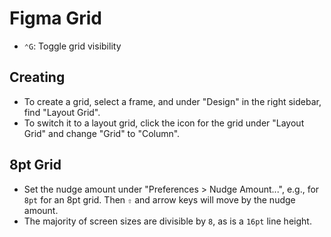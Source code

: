 # Figma Grid

- `⌃G`: Toggle grid visibility

## Creating

- To create a grid, select a frame, and under "Design" in the right sidebar, find "Layout Grid".
- To switch it to a layout grid, click the icon for the grid under "Layout Grid" and change "Grid" to "Column".

## 8pt Grid

- Set the nudge amount under "Preferences > Nudge Amount...", e.g., for `8pt` for an 8pt grid. Then `⇧` and arrow keys will move by the nudge amount.
- The majority of screen sizes are divisible by `8`, as is a `16pt` line height.
